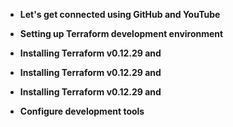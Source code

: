 - **Let's get connected using GitHub and YouTube**  

- **Setting up Terraform development environment**  

- **Installing Terraform v0.12.29 and**  

- **Installing Terraform v0.12.29 and**  

- **Installing Terraform v0.12.29 and**  

- **Configure development tools**

